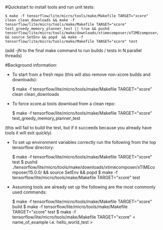 #Quickstart to install tools and run unit tests:

    $ make -f tensorflow/lite/micro/tools/make/Makefile TARGET="xcore" clean clean_downloads && make -f tensorflow/lite/micro/tools/make/Makefile TARGET="xcore" test_greedy_memory_planner_test || true && pushd tensorflow/lite/micro/tools/make/downloads/xtimecomposer/xTIMEcomposer/15.0.0/ && source SetEnv && popd  && make -f tensorflow/lite/micro/tools/make/Makefile TARGET="xcore" test

(add -jN to the final make command to run builds / tests in N parallel threads)

#Background information:

* To start from a fresh repo (this will also remove non-xcore builds and downloads):

    $ make -f tensorflow/lite/micro/tools/make/Makefile TARGET="xcore" clean clean_downloads

* To force xcore.ai tools download from a clean repo:

    $ make -f tensorflow/lite/micro/tools/make/Makefile TARGET="xcore" test_greedy_memory_planner_test

(this will fail to build the test, but if it succeeds because you already have tools it will exit quickly)

* To set up environment variables correctly run the following from the top tensorflow directory:

    $ make -f tensorflow/lite/micro/tools/make/Makefile TARGET="xcore" test
    $ pushd ./tensorflow/lite/micro/tools/make/downloads/xtimecomposer/xTIMEcomposer/15.0.0/ && source SetEnv && popd
    $ make -f tensorflow/lite/micro/tools/make/Makefile TARGET="xcore" test 
    
* Assuming tools are already set up the following are the most commonly used commands:
    
    $ make -f tensorflow/lite/micro/tools/make/Makefile TARGET="xcore" build
    $ make -f tensorflow/lite/micro/tools/make/Makefile TARGET="xcore" test
    $ make -f tensorflow/lite/micro/tools/make/Makefile TARGET="xcore" < name_of_example i.e. hello_world_test >



